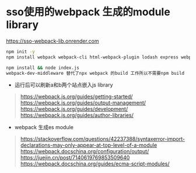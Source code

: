 # sso使用的webpack 生成的module library 
https://sso-webpack-lib.onrender.com


```sh
npm init -y
npm install webpack webpack-cli html-webpack-plugin lodash express webpack-dev-middleware cors --save
```
```sh
npm install && node index.js
webpack-dev-middleware 替代了npx webpack 的build 工作所以不需要npm build
```
- 运行后可以刷新a和b两个站点嵌入js library
> https://webpack.js.org/guides/getting-started/ 
> https://webpack.js.org/guides/output-management/ 
> https://webpack.js.org/guides/development/ 
> https://webpack.js.org/guides/author-libraries/ 

- webpack 生成es module
> https://stackoverflow.com/questions/42237388/syntaxerror-import-declarations-may-only-appear-at-top-level-of-a-module
> https://webpack.docschina.org/configuration/output/ 
> https://juejin.cn/post/7140619769853509640 
> https://webpack.docschina.org/guides/ecma-script-modules/

